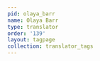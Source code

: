 ```yaml
---
pid: olaya_barr
name: Olaya Barr
type: translator
order: '139'
layout: tagpage
collection: translator_tags
---
```

